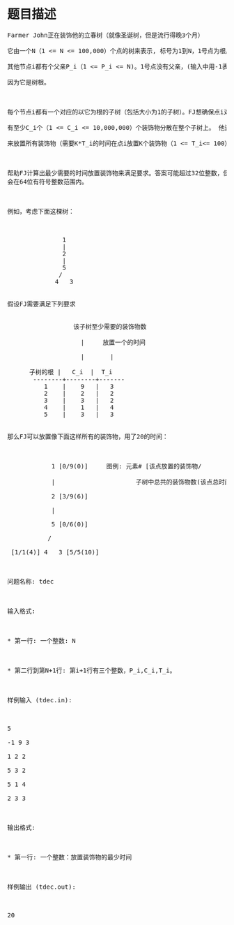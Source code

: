 # 题目描述


<pre>Farmer John正在装饰他的立春树（就像圣诞树，但是流行得晚3个月）

它由一个N（1 &lt;= N &lt;= 100,000）个点的树来表示, 标号为1到N，1号点为根。

其他节点i都有个父亲P_i（1 &lt;= P_i &lt;= N)。1号点没有父亲，(输入中用-1表示),

因为它是树根。



每个节点i都有一个对应的以它为根的子树（包括大小为1的子树）。FJ想确保点i对应的子树

有至少C_i个（1 &lt;= C_i &lt;= 10,000,000）个装饰物分散在整个子树上。 他还想用最少的时间

来放置所有装饰物（需要K*T_i的时间在点i放置K个装饰物（1 &lt;= T_i&lt;= 100））.



帮助FJ计算出最少需要的时间放置装饰物来满足要求。答案可能超过32位整数，但是保证
会在64位有符号整数范围内。



例如，考虑下面这棵树：



               1 
               |
               2
               |
               5
              / 
             4   3


假设FJ需要满足下列要求


                  该子树至少需要的装饰物数

                    |     放置一个的时间

                    |       |

      子树的根 |   C_i  |  T_i
       --------+--------+-------
          1    |    9   |   3
          2    |    2   |   2
          3    |    3   |   2
          4    |    1   |   4
          5    |    3   |   3


那么FJ可以放置像下面这样所有的装饰物，用了20的时间：



            1 [0/9(0)]     图例: 元素# [该点放置的装饰物/

            |                      子树中总共的装饰物数(该点总时间)]

            2 [3/9(6)]

            |

            5 [0/6(0)]

           / 

 [1/1(4)] 4   3 [5/5(10)]



问题名称: tdec



输入格式:



* 第一行: 一个整数: N



* 第二行到第N+1行: 第i+1行有三个整数，P_i,C_i,T_i。



样例输入 (tdec.in):



5

-1 9 3

1 2 2

5 3 2

5 1 4

2 3 3



输出格式:



* 第一行: 一个整数：放置装饰物的最少时间



样例输出 (tdec.out):



20

</pre>
